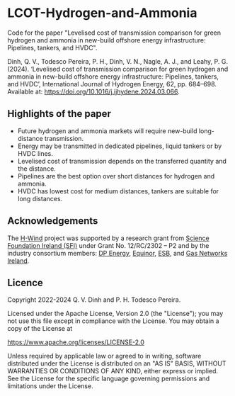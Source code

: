 # LCOT-Hydrogen-and-Ammonia

Code for the paper "Levelised cost of transmission comparison for green hydrogen and ammonia in new-build offshore energy infrastructure: Pipelines, tankers, and HVDC".

Dinh, Q. V., Todesco Pereira, P. H., Dinh, V. N., Nagle, A. J., and Leahy, P. G. (2024). ‘Levelised cost of transmission comparison for green hydrogen and ammonia in new-build offshore energy infrastructure: Pipelines, tankers, and HVDC’, International Journal of Hydrogen Energy, 62, pp. 684–698. Available at: <https://doi.org/10.1016/j.ijhydene.2024.03.066>.

## Highlights of the paper

- Future hydrogen and ammonia markets will require new-build long-distance transmission.
- Energy may be transmitted in dedicated pipelines, liquid tankers or by HVDC lines.
- Levelised cost of transmission depends on the transferred quantity and the distance.
- Pipelines are the best option over short distances for hydrogen and ammonia.
- HVDC has lowest cost for medium distances, tankers are suitable for long distances.

## Acknowledgements

The [H-Wind](https://www.marei.ie/project/h-wind) project was supported by a research grant from [Science Foundation Ireland (SFI)](https://www.sfi.ie/) under Grant No. 12/RC/2302 – P2 and by the industry consortium members: [DP Energy](https://dpenergy.com/), [Equinor](https://www.equinor.com/), [ESB](https://esb.ie/), and [Gas Networks Ireland](https://www.gasnetworks.ie/).

## Licence

Copyright 2022-2024 Q. V. Dinh and P. H. Todesco Pereira.

Licensed under the Apache License, Version 2.0 (the "License"); you may not use this file except in compliance with the License. You may obtain a copy of the License at

<https://www.apache.org/licenses/LICENSE-2.0>

Unless required by applicable law or agreed to in writing, software distributed under the License is distributed on an "AS IS" BASIS, WITHOUT WARRANTIES OR CONDITIONS OF ANY KIND, either express or implied. See the License for the specific language governing permissions and limitations under the License.
